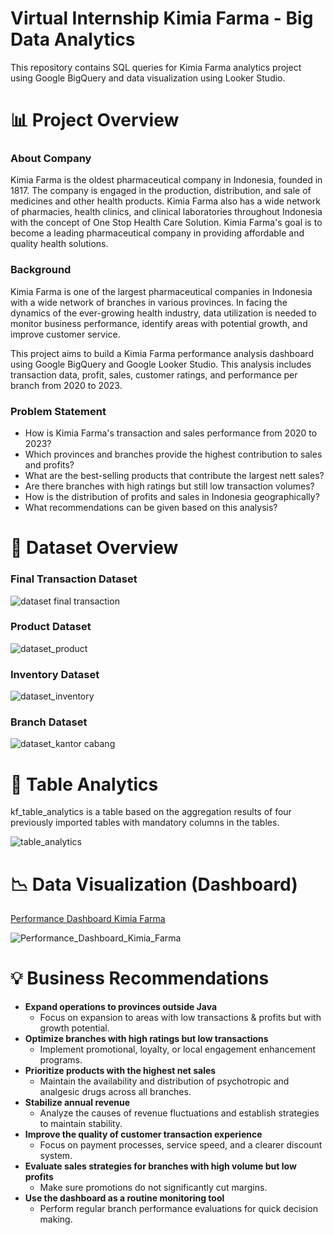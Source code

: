 # Virtual Internship Kimia Farma - Big Data Analytics
This repository contains SQL queries for Kimia Farma analytics project using Google BigQuery and data visualization using Looker Studio.

# 📊 Project Overview
### About Company
Kimia Farma is the oldest pharmaceutical company in Indonesia, founded in 1817. The company is engaged in the production, distribution, and sale of medicines and other health products. Kimia Farma also has a wide network of pharmacies, health clinics, and clinical laboratories throughout Indonesia with the concept of One Stop Health Care Solution. Kimia Farma's goal is to become a leading pharmaceutical company in providing affordable and quality health solutions.

### Background
Kimia Farma is one of the largest pharmaceutical companies in Indonesia with a wide network of branches in various provinces. In facing the dynamics of the ever-growing health industry, data utilization is needed to monitor business performance, identify areas with potential growth, and improve customer service.

This project aims to build a Kimia Farma performance analysis dashboard using Google BigQuery and Google Looker Studio. This analysis includes transaction data, profit, sales, customer ratings, and performance per branch from 2020 to 2023.

### Problem Statement
- How is Kimia Farma's transaction and sales performance from 2020 to 2023?
- Which provinces and branches provide the highest contribution to sales and profits?
- What are the best-selling products that contribute the largest nett sales?
- Are there branches with high ratings but still low transaction volumes?
- How is the distribution of profits and sales in Indonesia geographically?
- What recommendations can be given based on this analysis?


# 📂 Dataset Overview
### Final Transaction Dataset
![dataset final transaction](https://github.com/user-attachments/assets/60e1095d-2daf-483f-a1cd-27a413b0241a)

### Product Dataset
![dataset_product](https://github.com/user-attachments/assets/e6fade98-144e-48bd-9716-5d158887f0af)

### Inventory Dataset
![dataset_inventory](https://github.com/user-attachments/assets/ef08cb4c-6fb0-4cf3-ad42-f4fc3dadfb0c)

### Branch Dataset
![dataset_kantor cabang](https://github.com/user-attachments/assets/1f05611e-69f5-4dd5-8596-8ddf80d0bd62)


# 📝 Table Analytics
kf_table_analytics is a table based on the aggregation results of four previously imported tables with mandatory columns in the tables.


![table_analytics](https://github.com/user-attachments/assets/a780796f-d7ca-4ada-ba6c-bcf2daa0c1c6)

# 📉 Data Visualization (Dashboard)
[Performance Dashboard Kimia Farma](https://lookerstudio.google.com/reporting/c2e29eee-d4a7-4e10-8554-9774951ad8e4)


![Performance_Dashboard_Kimia_Farma](https://github.com/user-attachments/assets/0d8f9ac6-a6b2-4edb-9436-7a86f88b41f3)


# 💡 Business Recommendations
- **Expand operations to provinces outside Java**
  - Focus on expansion to areas with low transactions & profits but with growth potential.
- **Optimize branches with high ratings but low transactions**
  - Implement promotional, loyalty, or local engagement enhancement programs.
- **Prioritize products with the highest net sales**
  - Maintain the availability and distribution of psychotropic and analgesic drugs across all branches.
- **Stabilize annual revenue**
  - Analyze the causes of revenue fluctuations and establish strategies to maintain stability.
- **Improve the quality of customer transaction experience**
  - Focus on payment processes, service speed, and a clearer discount system.
- **Evaluate sales strategies for branches with high volume but low profits**
  - Make sure promotions do not significantly cut margins.
- **Use the dashboard as a routine monitoring tool**
  - Perform regular branch performance evaluations for quick decision making.
